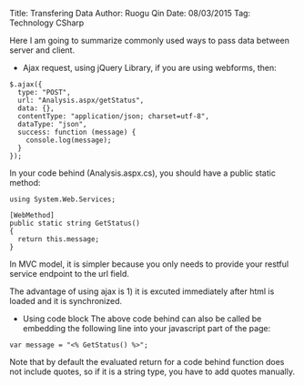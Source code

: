 Title: Transfering Data 
Author: Ruogu Qin
Date: 08/03/2015
Tag: Technology
     CSharp

Here I am going to summarize commonly used ways to pass data between server and client.

- Ajax request, using jQuery Library, if you are using webforms, then:

~~~~{.js}
$.ajax({
  type: "POST",
  url: "Analysis.aspx/getStatus",
  data: {},
  contentType: "application/json; charset=utf-8",
  dataType: "json",
  success: function (message) {
    console.log(message);
  }
});
~~~~

In your code behind (Analysis.aspx.cs), you should have a public static method:

~~~~{.cs}
using System.Web.Services;

[WebMethod]
public static string GetStatus()
{
  return this.message;
}
~~~~

In MVC model, it is simpler because you only needs to provide your restful service endpoint to the url field.

The advantage of using ajax is 1) it is excuted immediately after html is loaded and it is synchronized.

- Using code block
  The above code behind can also be called be embedding the following line into your javascript part of the page:

~~~~{.cs}
var message = "<% GetStatus() %>";
~~~~

  Note that by default the evaluated return for a code behind function does not include quotes, so if it is a string type, you have to add quotes manually.
